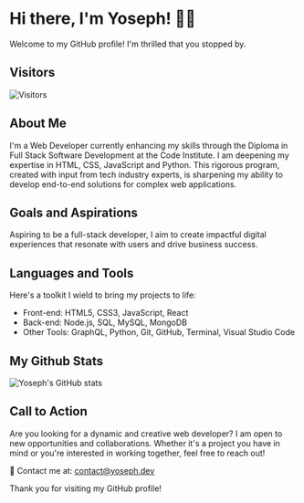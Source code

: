# Hi there, I'm Yoseph! 👋🏽

Welcome to my GitHub profile! I'm thrilled that you stopped by.

## Visitors

![Visitors](https://api.visitorbadge.io/api/combined?path=isakbet%2Fgithub-visitors-badge&label=Visitors%20&labelColor=%23f47373&countColor=%23263759)

## About Me

I'm a Web Developer currently enhancing my skills through the Diploma in Full Stack Software Development at the Code Institute. I am deepening my expertise in HTML, CSS, JavaScript and Python. This rigorous program, created with input from tech industry experts, is sharpening my ability to develop end-to-end solutions for complex web applications.

## Goals and Aspirations

Aspiring to be a full-stack developer, I aim to create impactful digital experiences that resonate with users and drive business success.

## Languages and Tools

Here's a toolkit I wield to bring my projects to life:

- Front-end: HTML5, CSS3, JavaScript, React
- Back-end: Node.js, SQL, MySQL, MongoDB
- Other Tools: GraphQL, Python, Git, GitHub, Terminal, Visual Studio Code

## My Github Stats

![Yoseph's GitHub stats](https://github-readme-stats.vercel.app/api?username=yosephdev&show_icons=true&hide_border=true&&count_private=true&include_all_commits=true)

## Call to Action

Are you looking for a dynamic and creative web developer? I am open to new opportunities and collaborations. Whether it's a project you have in mind or you're interested in working together, feel free to reach out!

📧 Contact me at: contact@yoseph.dev

Thank you for visiting my GitHub profile!
